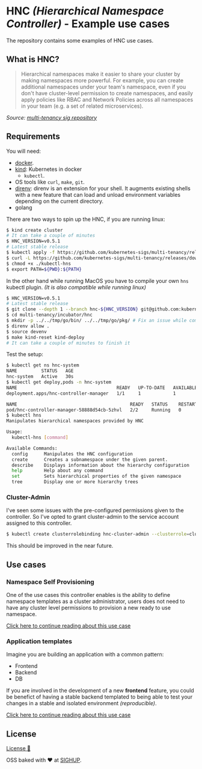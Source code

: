 # HNC *(Hierarchical Namespace Controller)* - Example use cases

The repository contains some examples of HNC use cases.

## What is HNC?

> Hierarchical namespaces make it easier to share your cluster by making namespaces more powerful. For example, you can
> create additional namespaces under your team's namespace, even if you don't have cluster-level permission to create
> namespaces, and easily apply policies like RBAC and Network Policies across all namespaces in your team
> (e.g. a set of related microservices).

*Source: [multi-tenancy sig repository](https://github.com/kubernetes-sigs/multi-tenancy/tree/hnc-v0.5.1/incubator/hnc)*

## Requirements

You will need:

- [docker](https://www.docker.com/).
- [kind](https://github.com/kubernetes-sigs/kind/releases/tag/v0.8.1): Kubernetes in docker
  - `kubectl`.
- OS tools like `curl`, `make`, `git`.
- [direnv](https://direnv.net/): direnv is an extension for your shell. It augments existing shells with a new feature
that can load and unload environment variables depending on the current directory.
- golang

There are two ways to spin up the HNC, if you are running linux:

```bash
$ kind create cluster
# It can take a couple of minutes
$ HNC_VERSION=v0.5.1
# Latest stable release
$ kubectl apply -f https://github.com/kubernetes-sigs/multi-tenancy/releases/download/hnc-${HNC_VERSION}/hnc-manager.yaml
$ curl -L https://github.com/kubernetes-sigs/multi-tenancy/releases/download/hnc-${HNC_VERSION}/kubectl-hns -o ./kubectl-hns
$ chmod +x ./kubectl-hns
$ export PATH=${PWD}:${PATH}
```

In the other hand while running MacOS you have to compile your own `hns` kubectl plugin.
*(It is also compatible while running linux)*

```bash
$ HNC_VERSION=v0.5.1
# Latest stable release
$ git clone --depth 1 --branch hnc-${HNC_VERSION} git@github.com:kubernetes-sigs/multi-tenancy.git
$ cd multi-tenancy/incubator/hnc
$ mkdir -p ../../tmp/go/bin/ ../../tmp/go/pkg/ # Fix an issue while compiling the plugin
$ direnv allow .
$ source devenv
$ make kind-reset kind-deploy
# It can take a couple of minutes to finish it
```

Test the setup:

```bash
$ kubectl get ns hnc-system
NAME         STATUS   AGE
hnc-system   Active   30s
$ kubectl get deploy,pods -n hnc-system
NAME                                     READY   UP-TO-DATE   AVAILABLE   AGE
deployment.apps/hnc-controller-manager   1/1     1            1           50s

NAME                                          READY   STATUS    RESTARTS   AGE
pod/hnc-controller-manager-58888d54cb-5zhvl   2/2     Running   0          50s
$ kubectl hns
Manipulates hierarchical namespaces provided by HNC

Usage:
  kubectl-hns [command]

Available Commands:
  config      Manipulates the HNC configuration
  create      Creates a subnamespace under the given parent.
  describe    Displays information about the hierarchy configuration
  help        Help about any command
  set         Sets hierarchical properties of the given namespace
  tree        Display one or more hierarchy trees
```

### Cluster-Admin

I've seen some issues with the pre-configured permissions given to the controller.
So I've opted to grant cluster-admin to the service account assigned to this controller.

```bash
$ kubectl create clusterrolebinding hnc-cluster-admin --clusterrole=cluster-admin  --serviceaccount=hnc-system:default
```

This should be improved in the near future.

## Use cases

### Namespace Self Provisioning

One of the use cases this controller enables is the ability to define namespace templates as a
cluster administrator, users does not need to have any cluster level permissions to provision a new ready to use
namespace.

[Click here to continue reading about this use case](use-cases/self-provision)

### Application templates

Imagine you are building an application with a common pattern:

- Frontend
- Backend
- DB

If you are involved in the development of a new **frontend** feature, you could be benefict of having a stable backend
templated to being able to test your changes in a stable and isolated environment *(reproducible)*.

[Click here to continue reading about this use case](use-cases/application-template)

## License

[License :bookmark_tabs:](LICENSE)

OSS baked with :heart: at [SIGHUP](https://sighup.io).


